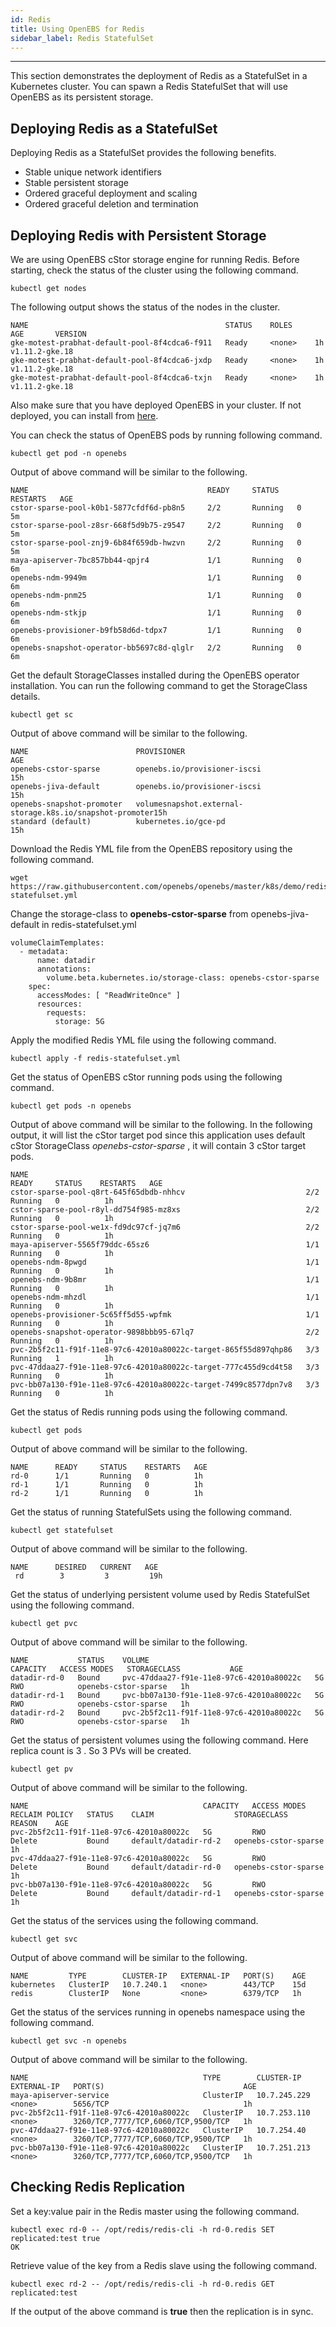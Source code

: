```yaml
---
id: Redis
title: Using OpenEBS for Redis
sidebar_label: Redis StatefulSet
---
```

------

This section demonstrates the deployment of Redis as a StatefulSet in a Kubernetes cluster. You can spawn a Redis StatefulSet that will use OpenEBS as its persistent storage.

Deploying Redis as a StatefulSet
--------------------------------

Deploying Redis as a StatefulSet provides the following benefits.

-   Stable unique network identifiers
-   Stable persistent storage
-   Ordered graceful deployment and scaling
-   Ordered graceful deletion and termination

Deploying Redis with Persistent Storage
---------------------------------------

We are using OpenEBS cStor storage engine for running Redis. Before starting, check the status of the cluster using the following command.  

```
kubectl get nodes
```

The following output shows the status of the nodes in the cluster.

```
NAME                                            STATUS    ROLES     AGE       VERSION
gke-motest-prabhat-default-pool-8f4cdca6-f911   Ready     <none>    1h        v1.11.2-gke.18
gke-motest-prabhat-default-pool-8f4cdca6-jxdp   Ready     <none>    1h        v1.11.2-gke.18
gke-motest-prabhat-default-pool-8f4cdca6-txjn   Ready     <none>    1h        v1.11.2-gke.18
```

Also make sure that you have deployed OpenEBS in your cluster. If not deployed, you can install from [here](/docs/next/quickstartguide.html).

You can check the status of OpenEBS pods by running following command.

```
kubectl get pod -n openebs
```

Output of above command will be similar to the following.

```
NAME                                        READY     STATUS    RESTARTS   AGE
cstor-sparse-pool-k0b1-5877cfdf6d-pb8n5     2/2       Running   0          5m
cstor-sparse-pool-z8sr-668f5d9b75-z9547     2/2       Running   0          5m
cstor-sparse-pool-znj9-6b84f659db-hwzvn     2/2       Running   0          5m
maya-apiserver-7bc857bb44-qpjr4             1/1       Running   0          6m
openebs-ndm-9949m                           1/1       Running   0          6m
openebs-ndm-pnm25                           1/1       Running   0          6m
openebs-ndm-stkjp                           1/1       Running   0          6m
openebs-provisioner-b9fb58d6d-tdpx7         1/1       Running   0          6m
openebs-snapshot-operator-bb5697c8d-qlglr   2/2       Running   0          6m

```

Get the default StorageClasses installed during the OpenEBS operator installation. You can run the following command to get the StorageClass details.

```
kubectl get sc
```

Output of above command will be similar to the following.

```
NAME                        PROVISIONER                                             AGE
openebs-cstor-sparse        openebs.io/provisioner-iscsi                            15h
openebs-jiva-default        openebs.io/provisioner-iscsi                            15h
openebs-snapshot-promoter   volumesnapshot.external-storage.k8s.io/snapshot-promoter15h
standard (default)          kubernetes.io/gce-pd                                    15h
```

Download the Redis YML file from the OpenEBS repository using the following command. 

```
wget https://raw.githubusercontent.com/openebs/openebs/master/k8s/demo/redis/redis-statefulset.yml
```

Change the storage-class to **openebs-cstor-sparse** from openebs-jiva-default in redis-statefulset.yml

```
volumeClaimTemplates:
  - metadata:
      name: datadir
      annotations:
        volume.beta.kubernetes.io/storage-class: openebs-cstor-sparse
    spec:
      accessModes: [ "ReadWriteOnce" ]
      resources:
        requests:
          storage: 5G
```

Apply the modified Redis YML file using the following command.

```
kubectl apply -f redis-statefulset.yml
```

Get the status of OpenEBS cStor running pods using the following command. 

```
kubectl get pods -n openebs
```

Output of above command will be similar to the following. In the following output, it will list the cStor target pod since this application uses default cStor StorageClass *openebs-cstor-sparse* , it will contain 3 cStor target pods. 

```
NAME                                                              READY     STATUS    RESTARTS   AGE
cstor-sparse-pool-q8rt-645f65dbdb-nhhcv                           2/2       Running   0          1h
cstor-sparse-pool-r8yl-dd754f985-mz8xs                            2/2       Running   0          1h
cstor-sparse-pool-we1x-fd9dc97cf-jq7m6                            2/2       Running   0          1h
maya-apiserver-5565f79ddc-65sz6                                   1/1       Running   0          1h
openebs-ndm-8pwgd                                                 1/1       Running   0          1h
openebs-ndm-9b8mr                                                 1/1       Running   0          1h
openebs-ndm-mhzdl                                                 1/1       Running   0          1h
openebs-provisioner-5c65ff5d55-wpfmk                              1/1       Running   0          1h
openebs-snapshot-operator-9898bbb95-67lq7                         2/2       Running   0          1h
pvc-2b5f2c11-f91f-11e8-97c6-42010a80022c-target-865f55d897qhp86   3/3       Running   1          1h
pvc-47ddaa27-f91e-11e8-97c6-42010a80022c-target-777c455d9cd4t58   3/3       Running   0          1h
pvc-bb07a130-f91e-11e8-97c6-42010a80022c-target-7499c8577dpn7v8   3/3       Running   0          1h
```

Get the status of Redis running pods using the following command. 

```
kubectl get pods
```

Output of above command will be similar to the following.

```
NAME      READY     STATUS    RESTARTS   AGE
rd-0      1/1       Running   0          1h
rd-1      1/1       Running   0          1h
rd-2      1/1       Running   0          1h
```

Get the status of running StatefulSets using the following command. 

```
kubectl get statefulset
```

Output of above command will be similar to the following.

```
NAME      DESIRED   CURRENT   AGE
 rd        3         3         19h
```

Get the status of underlying persistent volume used by Redis StatefulSet using the following command. 

```
kubectl get pvc
```

Output of above command will be similar to the following.

```
NAME           STATUS    VOLUME                                     CAPACITY   ACCESS MODES   STORAGECLASS           AGE
datadir-rd-0   Bound     pvc-47ddaa27-f91e-11e8-97c6-42010a80022c   5G         RWO            openebs-cstor-sparse   1h
datadir-rd-1   Bound     pvc-bb07a130-f91e-11e8-97c6-42010a80022c   5G         RWO            openebs-cstor-sparse   1h
datadir-rd-2   Bound     pvc-2b5f2c11-f91f-11e8-97c6-42010a80022c   5G         RWO            openebs-cstor-sparse   1h
```

Get the status of persistent volumes using the following command. Here replica count is 3 . So 3 PVs will be created.

```
kubectl get pv
```

Output of above command will be similar to the following.

```
NAME                                       CAPACITY   ACCESS MODES   RECLAIM POLICY   STATUS    CLAIM                  STORAGECLASS           REASON    AGE
pvc-2b5f2c11-f91f-11e8-97c6-42010a80022c   5G         RWO            Delete           Bound     default/datadir-rd-2   openebs-cstor-sparse             1h
pvc-47ddaa27-f91e-11e8-97c6-42010a80022c   5G         RWO            Delete           Bound     default/datadir-rd-0   openebs-cstor-sparse             1h
pvc-bb07a130-f91e-11e8-97c6-42010a80022c   5G         RWO            Delete           Bound     default/datadir-rd-1   openebs-cstor-sparse             1h
```

Get the status of the services using the following command. 

```
kubectl get svc
```

Output of above command will be similar to the following.

```
NAME         TYPE        CLUSTER-IP   EXTERNAL-IP   PORT(S)    AGE
kubernetes   ClusterIP   10.7.240.1   <none>        443/TCP    15d
redis        ClusterIP   None         <none>        6379/TCP   1h
```

Get the status of the services running in openebs namespace using the following command. 

```
kubectl get svc -n openebs
```

Output of above command will be similar to the following.

```
NAME                                       TYPE        CLUSTER-IP     EXTERNAL-IP   PORT(S)                               AGE
maya-apiserver-service                     ClusterIP   10.7.245.229   <none>        5656/TCP                              1h
pvc-2b5f2c11-f91f-11e8-97c6-42010a80022c   ClusterIP   10.7.253.110   <none>        3260/TCP,7777/TCP,6060/TCP,9500/TCP   1h
pvc-47ddaa27-f91e-11e8-97c6-42010a80022c   ClusterIP   10.7.254.40    <none>        3260/TCP,7777/TCP,6060/TCP,9500/TCP   1h
pvc-bb07a130-f91e-11e8-97c6-42010a80022c   ClusterIP   10.7.251.213   <none>        3260/TCP,7777/TCP,6060/TCP,9500/TCP   1h
```


Checking Redis Replication
--------------------------

Set a key:value pair in the Redis master using the following command. 

```
kubectl exec rd-0 -- /opt/redis/redis-cli -h rd-0.redis SET replicated:test true
OK
```

Retrieve value of the key from a Redis slave using the following command. 

```
kubectl exec rd-2 -- /opt/redis/redis-cli -h rd-0.redis GET replicated:test
```

If the output of the above command is **true** then the replication is in sync.


<!-- Hotjar Tracking Code for https://docs.openebs.io -->
<script>
   (function(h,o,t,j,a,r){
       h.hj=h.hj||function(){(h.hj.q=h.hj.q||[]).push(arguments)};
       h._hjSettings={hjid:785693,hjsv:6};
       a=o.getElementsByTagName('head')[0];
       r=o.createElement('script');r.async=1;
       r.src=t+h._hjSettings.hjid+j+h._hjSettings.hjsv;
       a.appendChild(r);
   })(window,document,'https://static.hotjar.com/c/hotjar-','.js?sv=');
</script>

<!-- Global site tag (gtag.js) - Google Analytics -->
<script async src="https://www.googletagmanager.com/gtag/js?id=UA-92076314-12"></script>
<script>
  window.dataLayer = window.dataLayer || [];
  function gtag(){dataLayer.push(arguments);}
  gtag('js', new Date());

  gtag('config', 'UA-92076314-12');
</script>
